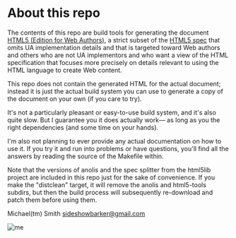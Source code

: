 # About this repo

The contents of this repo are build tools for generating the document
[HTML5 (Edition for Web Authors)](http://dev.w3.org/html5/spec-author-view/),
a strict subset of the
[HTML5 spec](http://dev.w3.org/html5/spec-author-view/)
that omits UA implementation details and that is targeted toward Web
authors and others who are not UA implementors and who want a view
of the HTML specification that focuses more precisely on details
relevant to using the HTML language to create Web content.

This repo does not contain the generated HTML for the actual
document; instead it is just the actual build system you can use
to generate a copy of the document on your own (if you care to try).

It's not a particularly pleasant or easy-to-use build system, and
it's also quite slow. But I guarantee you it does actually work—
as long as you the right dependencies (and some time on your hands).

I'm also not planning to ever provide any actual documentation on
how to use it. If you try it and run into problems or have
questions, you'll find all the answers by reading the source of
the Makefile within.

Note that the versions of anolis and the spec splitter from the
html5lib project are included in this repo just for the sake of
convenience. If you make the "distclean" target, it will remove
the anolis and html5-tools subdirs, but then the build process
will subsequently re-download and patch them before using them.

Michael(tm) Smith <sideshowbarker@gmail.com>

![me](http://github.com/sideshowbarker/jsblog/raw/master/me.jpg)
